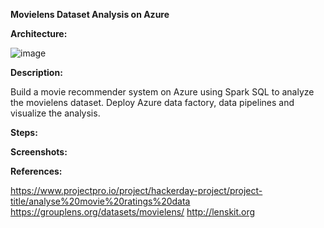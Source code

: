 **Movielens Dataset Analysis on Azure**


**Architecture:**

![image](https://github.com/fatihsomer/Azure/assets/40704702/9352b403-8fe1-4bac-9722-f2310660d089)


**Description:**

Build a movie recommender system on Azure using Spark SQL to analyze the movielens dataset.
Deploy Azure data factory, data pipelines and visualize the analysis.


**Steps:**



**Screenshots:**



**References:**

https://www.projectpro.io/project/hackerday-project/project-title/analyse%20movie%20ratings%20data
https://grouplens.org/datasets/movielens/
http://lenskit.org

